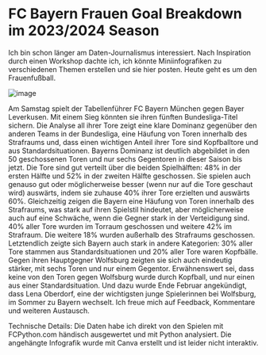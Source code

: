 # FC Bayern Frauen Goal Breakdown im 2023/2024 Season

Ich bin schon länger am Daten-Journalismus interessiert. Nach Inspiration durch einen Workshop dachte ich, ich könnte Miniinfografiken zu verschiedenen Themen erstellen und sie hier posten. Heute geht es um den Frauenfußball.

![image](https://github.com/user-attachments/assets/3ad7a614-98f4-43a9-a9eb-40d5b7e7acfc)


Am Samstag spielt der Tabellenführer FC Bayern München gegen Bayer Leverkusen. Mit einem Sieg könnten sie ihren fünften Bundesliga-Titel sichern. Die Analyse all ihrer Tore zeigt eine klare Dominanz gegenüber den anderen Teams in der Bundesliga, eine Häufung von Toren innerhalb des Strafraums und, dass einen wichtigen Anteil ihrer Tore sind Kopfballtore und aus Standardsituationen.
Bayerns Dominanz ist deutlich abgebildet in den 50 geschossenen Toren und nur sechs Gegentoren in dieser Saison bis jetzt. Die Tore sind gut verteilt über die beiden Spielhälften: 48% in der ersten Hälfte und 52% in der zweiten Hälfte geschossen. Sie spielen auch genauso gut oder möglicherweise besser (wenn nur auf die Tore geschaut wird) auswärts, indem sie zuhause 40% ihrer Tore erzielten und auswärts 60%.
Gleichzeitig zeigen die Bayern eine Häufung von Toren innerhalb des Strafraums, was stark auf ihren Spielstil hindeutet, aber möglicherweise auch auf eine Schwäche, wenn die Gegner stark in der Verteidigung sind. 40% aller Tore wurden im Torraum geschossen und weitere 42% im Strafraum. Die weitere 18% wurden außerhalb des Strafraums geschossen.
Letztendlich zeigte sich Bayern auch stark in andere Kategorien: 30% aller Tore stammen aus Standardsituationen und 20% aller Tore waren Kopfbälle.
Gegen ihren Hauptgegner Wolfsburg zeigten sie sich auch eindeutig stärker, mit sechs Toren und nur einem Gegentor. Erwähnenswert sei, dass keine von den Toren gegen Wolfsburg wurde durch Kopfball, und nur einen aus einer Standardsituation. Und dazu wurde Ende Februar angekündigt, dass Lena Oberdorf, eine der wichtigsten junge Spielerinnen bei Wolfsburg, im Sommer zu Bayern wechselt.
Ich freue mich auf Feedback, Kommentare und weiteren Austausch.

Technische Details:
Die Daten habe ich direkt von den Spielen mit FCPython.com händisch ausgewertet und mit Python analysiert. Die angehängte Infografik wurde mit Canva erstellt und ist leider nicht interaktiv.
